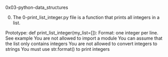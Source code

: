 0x03-python-data_structures


0) The 0-print_list_integer.py file is a function that prints all integers in a list.

Prototype: def print_list_integer(my_list=[]):
Format: one integer per line. See example
You are not allowed to import a module
You can assume that the list only contains integers
You are not allowed to convert integers to strings
You must use str.format() to print integers
